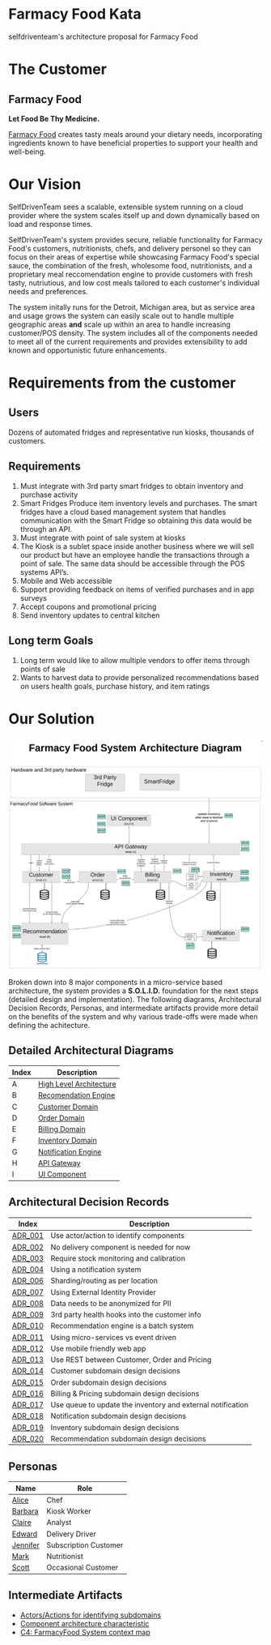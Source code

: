 # Farmacy Food Kata

selfdriventeam's architecture proposal for Farmacy Food

# The Customer
## Farmacy Food
**Let Food Be Thy Medicine.**

[Farmacy Food](https://www.farmacyfood.com/) creates tasty meals around your dietary needs, incorporating ingredients known to have beneficial properties to support your health and well-being.

# Our Vision

SelfDrivenTeam sees a scalable, extensible system running on a cloud provider where the system scales itself up and down dynamically based on load and response times.

SelfDrivenTeam's system provides secure, reliable functionality for Farmacy Food's customers, nutritionists, chefs, and delivery personel so they can focus on their areas of expertise while showcasing Farmacy Food's special sauce, the combination of the fresh, wholesome food, nutritionists, and a proprietary meal reccomendation engine to provide customers with fresh tasty, nutriutious, and low cost meals tailored to each customer's individual needs and preferences.

The system initally runs for the Detroit, Michigan area, but as service area and usage grows the system can easily scale out to handle multiple geographic areas **and** scale up within an area to handle increasing customer/POS density. The system includes all of the components needed to meet all of the current requirements and provides extensibility to add known and opportunistic future enhancements.

# Requirements from the customer
## Users
Dozens of automated fridges and representative run kiosks, thousands of customers.

## Requirements
1) Must integrate with 3rd party smart fridges to obtain inventory and purchase activity
1) Smart Fridges Produce item inventory levels and purchases. The smart fridges have a cloud based management system that handles communication with the Smart Fridge so obtaining this data would be through an API.
1) Must integrate with point of sale system at kiosks
1) The Kiosk is a sublet space inside another business where we will sell our product but have an employee handle the transactions through a point of sale. The same data should be accessible through the POS systems API’s.
1) Mobile and Web accessible
1) Support providing feedback on items of verified purchases and in app surveys
1) Accept coupons and promotional pricing
1) Send inventory updates to central kitchen

## Long term Goals
1) Long term would like to allow multiple vendors to offer items through points of sale
1) Wants to harvest data to provide personalized recommendations based on users health goals, purchase history, and item ratings

# Our Solution

![High Level Architecture](doc/arc/images/high_level.svg)

Broken down into 8 major components in a micro-service based architecture, the system provides a **S.O.L.I.D.** foundation for the next steps (detailed design and implementation). The following diagrams, Architectural Decision Records, Personas, and intermediate artifacts provide more detail on the benefits of the system and why various trade-offs were made when defining the achitecture.

## Detailed Architectural Diagrams

| Index | Description |
|-------|-------------|
| A | [High Level Architecture](doc/arc/components/high_level.md) |
| B | [Recomendation Engine](doc/arc/components/recommendation_engine.md) |
| C | [Customer Domain](doc/arc/components/customer_domain.md) |
| D | [Order Domain](doc/arc/components/order_domain.md) |
| E | [Billing Domain](doc/arc/components/billing_domain.md) |
| F | [Inventory Domain](doc/arc/components/inventory_domain.md) |
| G | [Notification Engine](doc/arc/components/notification_engine.md) |
| H | [API Gateway](doc/arc/components/api_gateway.md) |
| I | [UI Component](doc/arc/components/ui_component.md) |

## Architectural Decision Records

| Index | Description |
|-------|-------------|
| [ADR_001](doc/arc/adrs/adr_001.md) | Use actor/action to identify components |
| [ADR_002](doc/arc/adrs/adr_002.md) | No delivery component is needed for now |
| [ADR_003](doc/arc/adrs/adr_003.md) | Require stock monitoring and calibration |
| [ADR_004](doc/arc/adrs/adr_004.md) | Using a notification system |
| [ADR_006](doc/arc/adrs/adr_006.md) | Sharding/routing as per location |
| [ADR_007](doc/arc/adrs/adr_007.md) | Using External Identity Provider |
| [ADR_008](doc/arc/adrs/adr_008.md) | Data needs to be anonymized for PII |
| [ADR_009](doc/arc/adrs/adr_009.md) | 3rd party health hooks into the customer info |
| [ADR_010](doc/arc/adrs/adr_010.md) | Recommendation engine is a batch system |
| [ADR_011](doc/arc/adrs/adr_011.md) | Using micro-services vs event driven |
| [ADR_012](doc/arc/adrs/adr_012.md) | Use mobile friendly web app |
| [ADR_013](doc/arc/adrs/adr_013.md) | Use REST between Customer, Order and Pricing |
| [ADR_014](doc/arc/adrs/adr_014.md) | Customer subdomain design decisions|
| [ADR_015](doc/arc/adrs/adr_015.md) | Order subdomain design decisions|
| [ADR_016](doc/arc/adrs/adr_016.md) | Billing & Pricing subdomain design decisions|
| [ADR_017](doc/arc/adrs/adr_017.md) | Use queue to update the inventory and external notification|
| [ADR_018](doc/arc/adrs/adr_018.md) | Notification subdomain design decisions|
| [ADR_019](doc/arc/adrs/adr_019.md) | Inventory subdomain design decisions|
| [ADR_020](doc/arc/adrs/adr_020.md) | Recommendation subdomain design decisions|


## Personas

| Name | Role |
|------|------|
| [Alice](doc/personas/alice_(chef).md) | Chef |
| [Barbara](doc/personas/barbara_(kiosk_worker).md) | Kiosk Worker |
| [Claire](doc/personas/claire_(analyst).md) | Analyst |
| [Edward](doc/personas/edward_(delivery_driver).md) | Delivery Driver |
| [Jennifer](doc/personas/jennifer_(subscriber).md) | Subscription Customer |
| [Mark](doc/personas/mark_(nutritionist).md) | Nutritionist |
| [Scott](doc/personas/scott_(eater).md) | Occasional Customer |

## Intermediate Artifacts

* [Actors/Actions for identifying subdomains](doc/artifacts/actor_actions.md)
* [Component architecture characteristic](doc/artifacts/arch_characteristic.md)
* [C4: FarmacyFood System context map](doc/arc/images/context_map.svg)
